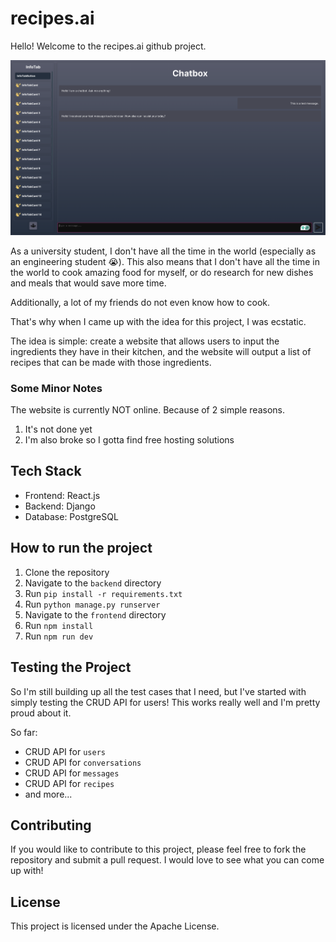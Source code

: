 # recipes.ai

Hello! Welcome to the recipes.ai github project.

![Chatbot UI](docs/chatbot.png)

As a university student, I don't have all the time in the world (especially as an engineering student 😭). This also means that I don't have all the time in the world to cook amazing food for myself, or do research for new dishes and meals that would save more time.

Additionally, a lot of my friends do not even know how to cook.

That's why when I came up with the idea for this project, I was ecstatic.

The idea is simple: create a website that allows users to input the ingredients they have in their kitchen, and the website will output a list of recipes that can be made with those ingredients.

### Some Minor Notes

The website is currently NOT online. Because of 2 simple reasons.

1. It's not done yet
2. I'm also broke so I gotta find free hosting solutions

## Tech Stack

- Frontend: React.js
- Backend: Django
- Database: PostgreSQL

## How to run the project

1. Clone the repository
2. Navigate to the `backend` directory
3. Run `pip install -r requirements.txt`
4. Run `python manage.py runserver`
5. Navigate to the `frontend` directory
6. Run `npm install`
7. Run `npm run dev`

## Testing the Project

So I'm still building up all the test cases that I need, but I've started with simply testing the CRUD API for users! This works really well and I'm pretty proud about it.

So far:

- CRUD API for `users`
- CRUD API for `conversations`
- CRUD API for `messages`
- CRUD API for `recipes`
- and more...

## Contributing

If you would like to contribute to this project, please feel free to fork the repository and submit a pull request. I would love to see what you can come up with!

## License

This project is licensed under the Apache License.
